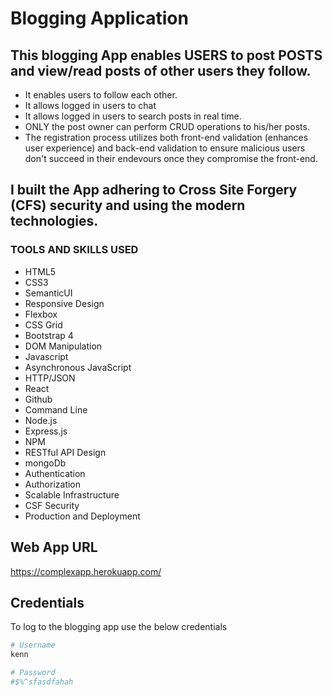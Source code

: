 # Blogging Application

## This blogging App enables USERS to post POSTS and view/read posts of other users they follow. 

- It enables users to follow each other. 
- It allows logged in users to chat
- It allows logged in users to search posts in real time. 
- ONLY the post owner can perform CRUD operations to his/her posts. 
- The registration process utilizes both front-end validation (enhances user experience) and back-end validation to ensure malicious users don't succeed in their endevours once they compromise the front-end. 

## I built the App adhering to Cross Site Forgery (CFS) security and using the modern technologies.

### TOOLS AND SKILLS USED

-	HTML5
-	CSS3
-	SemanticUI
- Responsive Design
-	Flexbox
-	CSS Grid
-	Bootstrap 4
-	DOM Manipulation
-	Javascript
-	Asynchronous JavaScript
-	HTTP/JSON
-	React
-	Github
-	Command Line
-	Node.js
-	Express.js
-	NPM
-	RESTful API Design
-	mongoDb
-	Authentication
-	Authorization
-	Scalable Infrastructure
-	CSF Security
-	Production and Deployment

## Web App URL

https://complexapp.herokuapp.com/


## Credentials
To log to the blogging app use the below credentials

```bash
# Username
kenn
```
```bash
# Password
#$%^sfasdfahah

